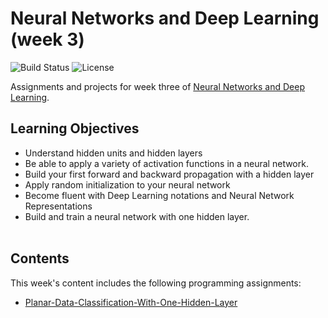 # Neural Networks and Deep Learning (week 3)
![Build Status](https://img.shields.io/badge/build-Stable-green.svg)
![License](https://img.shields.io/badge/license-DO_WHATEVER_YOU_WANT-green.svg)

Assignments and projects for week three of [Neural Networks and Deep Learning](https://www.coursera.org/learn/neural-networks-deep-learning).

## Learning Objectives
* Understand hidden units and hidden layers
* Be able to apply a variety of activation functions in a neural network.
* Build your first forward and backward propagation with a hidden layer
* Apply random initialization to your neural network
* Become fluent with Deep Learning notations and Neural Network Representations
* Build and train a neural network with one hidden layer.
<br/><br/>

## Contents
This week's content includes the following programming assignments:
* [Planar-Data-Classification-With-One-Hidden-Layer](https://github.com/chivingtoninc/Coursera-Deep-Learning/blob/master/1-Neural-Networks-and-Deep-Learning/week-3/Planar%2Bdata%2Bclassification%2Bwith%2Bone%2Bhidden%2Blayer%2Bv5.ipynb)
